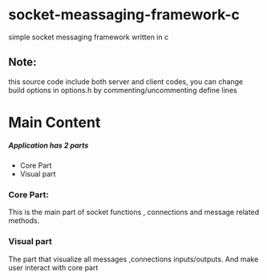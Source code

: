 # socket-meassaging-framework-c
simple socket messaging framework written in c

<h2>Note:</h2>
this source code include both server and client codes, you can change build options in options.h by commenting/uncommenting define lines

<h1>Main Content</h1>
<h5>Application has 2 parts </h5>
<ul>
<li>Core Part </li>
<li> Visual part </li>
</ul>


<h3>Core Part:</h3>
This is the main part of socket functions , connections and message related methods.

<h3> Visual part </h3>
The part that visualize all messages ,connections inputs/outputs. And make user interact with core part

